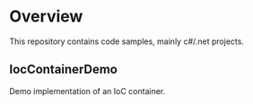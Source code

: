 # Overview

This repository contains code samples, mainly c#/.net projects.

## IocContainerDemo

Demo implementation of an IoC container.